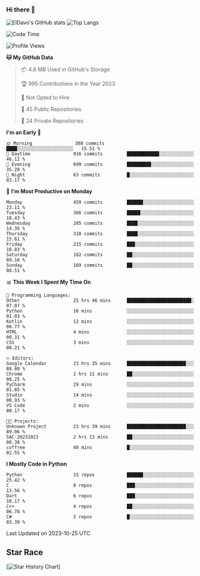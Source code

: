 ### Hi there 👋
![ElDavo's GitHub stats](https://github-readme-stats.vercel.app/api?username=ElDavoo&show_icons=true&theme=chartreuse-dark)
![Top Langs](https://github-readme-stats.vercel.app/api/top-langs/?username=ElDavoo&theme=chartreuse-dark&layout=compact)

<!--START_SECTION:waka-->
![Code Time](http://img.shields.io/badge/Code%20Time-492%20hrs%2029%20mins-blue)

![Profile Views](http://img.shields.io/badge/Profile%20Views-1-blue)

**🐱 My GitHub Data** 

> 📦 4.8 MB Used in GitHub's Storage 
 > 
> 🏆 995 Contributions in the Year 2023
 > 
> 🚫 Not Opted to Hire
 > 
> 📜 45 Public Repositories 
 > 
> 🔑 24 Private Repositories 
 > 
**I'm an Early 🐤** 

```text
🌞 Morning                308 commits         ████░░░░░░░░░░░░░░░░░░░░░   15.51 % 
🌆 Daytime                916 commits         ████████████░░░░░░░░░░░░░   46.12 % 
🌃 Evening                699 commits         █████████░░░░░░░░░░░░░░░░   35.20 % 
🌙 Night                  63 commits          █░░░░░░░░░░░░░░░░░░░░░░░░   03.17 % 
```
📅 **I'm Most Productive on Monday** 

```text
Monday                   459 commits         ██████░░░░░░░░░░░░░░░░░░░   23.11 % 
Tuesday                  366 commits         █████░░░░░░░░░░░░░░░░░░░░   18.43 % 
Wednesday                285 commits         ████░░░░░░░░░░░░░░░░░░░░░   14.35 % 
Thursday                 310 commits         ████░░░░░░░░░░░░░░░░░░░░░   15.61 % 
Friday                   215 commits         ███░░░░░░░░░░░░░░░░░░░░░░   10.83 % 
Saturday                 182 commits         ██░░░░░░░░░░░░░░░░░░░░░░░   09.16 % 
Sunday                   169 commits         ██░░░░░░░░░░░░░░░░░░░░░░░   08.51 % 
```


📊 **This Week I Spent My Time On** 

```text
💬 Programming Languages: 
Other                    25 hrs 46 mins      ████████████████████████░   97.07 % 
Python                   16 mins             ░░░░░░░░░░░░░░░░░░░░░░░░░   01.03 % 
Kotlin                   12 mins             ░░░░░░░░░░░░░░░░░░░░░░░░░   00.77 % 
HTML                     4 mins              ░░░░░░░░░░░░░░░░░░░░░░░░░   00.31 % 
CSS                      3 mins              ░░░░░░░░░░░░░░░░░░░░░░░░░   00.21 % 

🔥 Editors: 
Google Calendar          23 hrs 35 mins      ██████████████████████░░░   88.80 % 
Chrome                   2 hrs 11 mins       ██░░░░░░░░░░░░░░░░░░░░░░░   08.25 % 
PyCharm                  29 mins             ░░░░░░░░░░░░░░░░░░░░░░░░░   01.85 % 
Studio                   14 mins             ░░░░░░░░░░░░░░░░░░░░░░░░░   00.93 % 
VS Code                  2 mins              ░░░░░░░░░░░░░░░░░░░░░░░░░   00.17 % 

🐱‍💻 Projects: 
Unknown Project          23 hrs 39 mins      ██████████████████████░░░   89.06 % 
SAC-20231023             2 hrs 13 mins       ██░░░░░░░░░░░░░░░░░░░░░░░   08.38 % 
coffree                  40 mins             █░░░░░░░░░░░░░░░░░░░░░░░░   02.55 % 
```

**I Mostly Code in Python** 

```text
Python                   15 repos            ██████░░░░░░░░░░░░░░░░░░░   25.42 % 
C                        8 repos             ███░░░░░░░░░░░░░░░░░░░░░░   13.56 % 
Dart                     6 repos             ███░░░░░░░░░░░░░░░░░░░░░░   10.17 % 
C++                      4 repos             ██░░░░░░░░░░░░░░░░░░░░░░░   06.78 % 
C#                       2 repos             █░░░░░░░░░░░░░░░░░░░░░░░░   03.39 % 
```




 Last Updated on 2023-10-25 UTC
<!--END_SECTION:waka-->

## Star Race

[![Star History Chart](https://api.star-history.com/svg?repos=ElDavoo/WhatsApp-Crypt14-Crypt15-Decrypter,ElDavoo/TuringOS,EliteAndroidApps/WhatsApp-Crypt12-Decrypter,KnugiHK/Whatsapp-Chat-Exporter&type=Date)]
